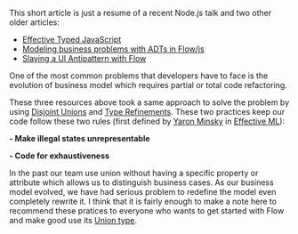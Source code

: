 This short article is just a resume of a recent Node.js talk and two other older articles:

- [Effective Typed JavaScript](https://www.youtube.com/watch?v=jr5UYW6N2j8)
- [Modeling business problems with ADTs in Flow/js](http://www.adamsolove.com/js/flow/type/2016/04/13/modeling-with-adts.html)
- [Slaying a UI Antipattern with Flow](https://medium.com/@gcanti/slaying-a-ui-antipattern-with-flow-5eed0cfb627b)

One of the most common problems that developers have to face is the evolution of business model which requires partial or total code refactoring. 

These three resources above took a same approach to solve the problem by using [Disjoint Unions](https://flow.org/blog/2015/07/03/Disjoint-Unions/) and [Type Refinements](https://flow.org/en/docs/lang/refinements/). These two practices keep our code follow these two rules (first defined by [Yaron Minsky](https://blog.janestreet.com/author/yminsky/) in [Effective ML](https://blog.janestreet.com/effective-ml/)):

**- Make illegal states unrepresentable**

**- Code for exhaustiveness**

In the past our team use union without having a specific property or attribute which allows us to distinguish business cases. As our business model evolved, we have had serious problem to redefine the model even completely rewrite it. I think that it is fairly enough to make a note here to recommend these pratices to everyone who wants to get started with Flow and make good use its [Union type](https://flow.org/en/docs/types/unions/).
